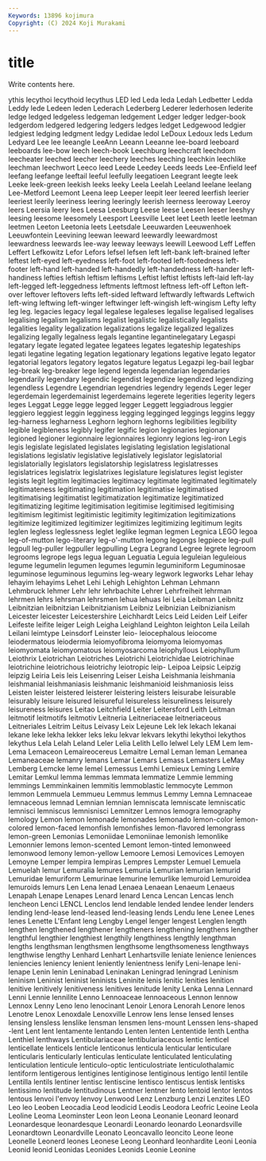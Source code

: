 ```yaml
---
Keywords: 13896 kojimura
Copyright: (C) 2024 Koji Murakami
---
```


# title

Write contents here.



ythis lecythoi lecythoid lecythus
LED led Leda leda Ledah Ledbetter Ledda Leddy lede Ledeen
leden Lederach Lederberg Lederer lederhosen lederite ledge ledged ledgeless ledgeman
ledgement Ledger ledger ledger-book ledgerdom ledgered ledgering ledgers ledges ledget
Ledgewood ledgier ledgiest ledging ledgment ledgy Ledidae ledol LeDoux Ledoux
leds Ledum Ledyard Lee lee leeangle LeeAnn Leeann Leeanne lee-board
leeboard leeboards lee-bow leech leech-book Leechburg leechcraft leechdom leecheater leeched
leecher leechery leeches leeching leechkin leechlike leechman leechwort Leeco leed
Leede Leedey Leeds leeds Lee-Enfield leef leefang leefange leeftail leeful
leefully leegatioen Leegrant leegte leek Leeke leek-green leekish leeks leeky
Leela Leelah Leeland leelane leelang Lee-Metford Leemont Leena leep Leeper
leepit leer leered leerfish leerier leeriest leerily leeriness leering leeringly
leerish leerness leeroway Leeroy leers Leersia leery lees Leesa Leesburg
Leese leese Leesen leeser leeshyy leesing leesome leesomely Leesport Leesville
Leet leet Leeth leetle leetman leetmen Leeton Leetonia leets Leetsdale
Leeuwarden Leeuwenhoek Leeuwfontein Leevining leewan leeward leewardly leewardmost leewardness leewards
lee-way leeway leeways leewill Leewood Leff Leffen Leffert Lefkowitz Lefor
Lefors lefsel lefsen left left-bank left-brained lefter leftest left-eyed left-eyedness
left-foot left-footed left-footedness left-footer left-hand left-handed left-handedly left-handedness left-hander left-handiness
lefties leftish leftism leftisms Leftist leftist leftists left-laid left-lay left-legged
left-leggedness leftments leftmost leftness left-off Lefton left-over leftover leftovers lefts
left-sided leftward leftwardly leftwards Leftwich left-wing leftwing left-winger leftwinger left-wingish
left-wingism Lefty lefty leg leg. legacies legacy legal legalese legaleses
legalise legalised legalises legalising legalism legalisms legalist legalistic legalistically legalists
legalities legality legalization legalizations legalize legalized legalizes legalizing legally legalness
legals legantine legantinelegatary Legaspi legatary legate legated legatee legatees legates
legateship legateships legati legatine legating legation legationary legations legative legato
legator legatorial legators legatory legatos legature legatus Legazpi leg-bail legbar
leg-break leg-breaker lege legend legenda legendarian legendaries legendarily legendary legendic
legendist legendize legendized legendizing legendless Legendre Legendrian legendries legendry legends
Leger leger legerdemain legerdemainist legerdemains legerete legerities legerity legers leges
Leggat Legge legge legged legger Leggett leggiadrous leggier leggiero leggiest
leggin legginess legging legginged leggings leggins leggy leg-harness legharness Leghorn
leghorn leghorns legibilities legibility legible legibleness legibly legifer legific legion
legionaries legionary legioned legioner legionnaire legionnaires legionry legions leg-iron Legis
legis legislate legislated legislates legislating legislation legislational legislations legislativ legislative
legislatively legislator legislatorial legislatorially legislators legislatorship legislatress legislatresses legislatrices legislatrix
legislatrixes legislature legislatures legist legister legists legit legitim legitimacies legitimacy
legitimate legitimated legitimately legitimateness legitimating legitimation legitimatise legitimatised legitimatising legitimatist
legitimatization legitimatize legitimatized legitimatizing legitime legitimisation legitimise legitimised legitimising legitimism
legitimist legitimistic legitimity legitimization legitimizations legitimize legitimized legitimizer legitimizes legitimizing
legitimum legits leglen legless leglessness leglet leglike legman legmen Legnica
LEGO legoa leg-of-mutton lego-literary leg-o'-mutton legong legongs legpiece leg-pull legpull
leg-puller legpuller legpulling Legra Legrand Legree legrete legroom legrooms legrope
legs legua leguan Leguatia Leguia leguleian leguleious legume legumelin legumen
legumes legumin leguminiform Leguminosae leguminose leguminous legumins leg-weary legwork legworks
Lehar lehay lehayim lehayims Lehet Lehi Lehigh Lehighton Lehman Lehmann
Lehmbruck lehmer Lehr lehr lehrbachite Lehrer Lehrfreiheit lehrman lehrmen lehrs
lehrsman lehrsmen lehua lehuas lei Leia Leibman Leibnitz Leibnitzian leibnitzian
Leibnitzianism Leibniz Leibnizian Leibnizianism Leicester leicester Leicestershire Leichhardt Leics Leid
Leiden Leif Leifer Leifeste leifite leiger Leigh Leigha Leighland Leighton
leighton Leila Leilah Leilani leimtype Leinsdorf Leinster leio- leiocephalous leiocome
leiodermatous leiodermia leiomyofibroma leiomyoma leiomyomas leiomyomata leiomyomatous leiomyosarcoma leiophyllous Leiophyllum
Leiothrix Leiotrichan Leiotriches Leiotrichi Leiotrichidae Leiotrichinae leiotrichine leiotrichous leiotrichy leiotropic
leip- Leipoa Leipsic Leipzig leipzig Leiria Leis leis Leisenring Leiser
Leisha Leishmania leishmania leishmanial leishmaniasis leishmanic leishmanioid leishmaniosis leiss Leisten
leister leistered leisterer leistering leisters leisurabe leisurable leisurably leisure leisured
leisureful leisureless leisureliness leisurely leisureness leisures Leitao Leitchfield Leiter Leitersford
Leith Leitman leitmotif leitmotifs leitmotiv Leitneria Leitneriaceae leitneriaceous Leitneriales Leitrim
Leitus Leivasy Leix Lejeune Lek lek lekach lekanai lekane leke
lekha lekker leks leku lekvar lekvars lekythi lekythoi lekythos lekythus
Lela Lelah Leland Leler Lelia Lelith Lello lelwel Lely LEM
Lem lem- Lema Lemaceon Lemaireocereus Lemaitre Lemal Leman leman Lemanea
Lemaneaceae lemanry lemans Lemar Lemars Lemass Lemasters LeMay Lemberg Lemcke
leme lemel Lemessus Lemhi Lemieux Leming Lemire Lemitar Lemkul lemma
lemmas lemmata lemmatize Lemmie lemming lemmings Lemminkainen lemmitis lemmoblastic lemmocyte
Lemmon lemmon Lemmuela Lemmueu Lemmus lemmus Lemmy Lemna Lemnaceae lemnaceous
lemnad Lemnian lemnian lemniscata lemniscate lemniscatic lemnisci lemniscus lemnisnisci Lemnitzer
Lemnos lemogra lemography lemology Lemon lemon lemonade lemonades lemonado lemon-color
lemon-colored lemon-faced lemonfish lemonfishes lemon-flavored lemongrass lemon-green Lemonias Lemoniidae Lemoniinae
lemonish lemonlike Lemonnier lemons lemon-scented Lemont lemon-tinted lemonweed lemonwood lemony
lemon-yellow Lemoore Lemosi Lemovices Lemoyen Lemoyne Lemper lempira lempiras Lempres
Lempster Lemuel Lemuela Lemuelah lemur Lemuralia lemures Lemuria Lemurian lemurian
lemurid Lemuridae lemuriform Lemurinae lemurine lemurlike lemuroid Lemuroidea lemuroids lemurs
Len Lena lenad Lenaea Lenaean Lenaeum Lenaeus Lenapah Lenape Lenapes
Lenard lenard Lenca Lencan Lencas lench lencheon Lenci LENCL Lenclos
lend lendable lended lendee lender lenders lending lend-lease lend-leased lend-leasing
lends Lendu lene Lenee Lenes lenes Lenette L'Enfant leng Lengby
Lengel lenger lengest Lenglen length lengthen lengthened lengthener lengtheners lengthening
lengthens lengther lengthful lengthier lengthiest lengthily lengthiness lengthly lengthman lengths
lengthsman lengthsmen lengthsome lengthsomeness lengthways lengthwise lengthy Lenhard Lenhart Lenhartsville
leniate lenience leniences leniencies leniency lenient leniently lenientness lenify Leni-lenape
leni-lenape Lenin lenin Leninabad Leninakan Leningrad leningrad Leninism leninism Leninist
leninist leninists Leninite lenis lenitic lenities lenition lenitive lenitively lenitiveness
lenitives lenitude lenity Lenka Lenna Lennard Lenni Lennie lennilite Lenno
Lennoaceae lennoaceous Lennon lennow Lennox Lenny Leno leno lenocinant Lenoir
Lenora Lenorah Lenore lenos Lenotre Lenox Lenoxdale Lenoxville Lenrow lens
lense lensed lenses lensing lensless lenslike lensman lensmen lens-mount Lenssen
lens-shaped -lent Lent lent lentamente lentando Lenten lenten Lententide lenth
Lentha Lenthiel lenthways Lentibulariaceae lentibulariaceous lentic lenticel lenticellate lenticels lenticle
lenticonus lenticula lenticular lenticulare lenticularis lenticularly lenticulas lenticulate lenticulated lenticulating
lenticulation lenticule lenticulo-optic lenticulostriate lenticulothalamic lentiform lentigerous lentigines lentiginose lentiginous
lentigo lentil lentile Lentilla lentils lentiner lentisc lentiscine lentisco lentiscus
lentisk lentisks lentissimo lentitude lentitudinous Lentner lentner lento lentoid lentor
lentos lentous lenvoi l'envoy lenvoy Lenwood Lenz Lenzburg Lenzi Lenzites
LEO Leo leo Leoben Leocadia Leod leodicid Leodis Leodora Leofric
Leoine Leola Leoline Leoma Leominster Leon leon Leona Leonanie Leonard
leonard Leonardesque leonardesque Leonardi Leonardo leonardo Leonardsville Leonardtown Leonardville Leonato
Leoncavallo leoncito Leone leone Leonelle Leonerd leones Leonese Leong Leonhard
leonhardite Leoni Leonia Leonid leonid Leonidas Leonides Leonids Leonie Leonine
